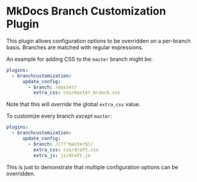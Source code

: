 # MkDocs Branch Customization Plugin

This plugin allows configuration options to be overridden on a per-branch basis.
Branches are matched with regular expressions.

An example for adding CSS to the `master` branch might be:

```YAML
plugins:
  - branchcustomization:
      update_config:
        - branch: /master/
          extra_css: css/master_branch.css
```

Note that this will *override* the global `extra_css` value.

To customize every branch *except* `master`:

```YAML
plugins:
  - branchcustomization:
      update_config:
        - branch: /(?!^master$)/
          extra_css: css/draft.css
          extra_js: js/draft.js
```

This is just to demonstrate that multiple configuration options can be overridden.
